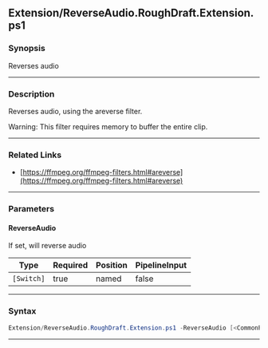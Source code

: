 
Extension/ReverseAudio.RoughDraft.Extension.ps1
-----------------------------------------------
### Synopsis
Reverses audio

---
### Description

Reverses audio, using the areverse filter.

Warning: This filter requires memory to buffer the entire clip.

---
### Related Links
* [https://ffmpeg.org/ffmpeg-filters.html#areverse](https://ffmpeg.org/ffmpeg-filters.html#areverse)



---
### Parameters
#### **ReverseAudio**

If set, will reverse audio






|Type      |Required|Position|PipelineInput|
|----------|--------|--------|-------------|
|`[Switch]`|true    |named   |false        |



---
### Syntax
```PowerShell
Extension/ReverseAudio.RoughDraft.Extension.ps1 -ReverseAudio [<CommonParameters>]
```
---



